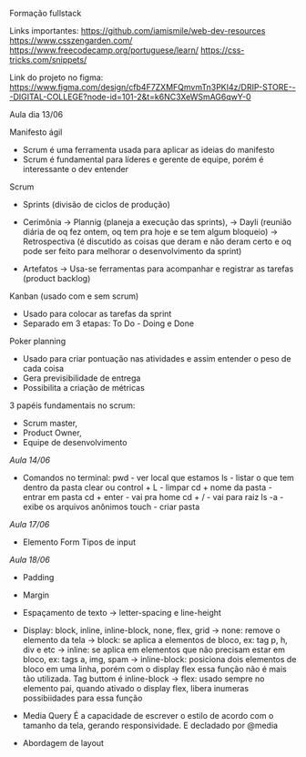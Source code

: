 Formação fullstack

Links importantes: 
https://github.com/iamismile/web-dev-resources
https://www.csszengarden.com/
https://www.freecodecamp.org/portuguese/learn/
https://css-tricks.com/snippets/

Link do projeto no figma: https://www.figma.com/design/cfb4F7ZXMFQmvmTn3PKI4z/DRIP-STORE---DIGITAL-COLLEGE?node-id=101-2&t=k6NC3XeWSmAG6qwY-0

Aula dia 13/06

 Manifesto ágil
 - Scrum é uma ferramenta usada para aplicar as ideias do manifesto
 - Scrum é fundamental para líderes e gerente de equipe, porém é interessante o dev entender 

 Scrum 
 - Sprints (divisão de ciclos de produção)

 - Cerimônia 
  -> Plannig (planeja a execução das sprints),
  -> Dayli (reunião diária de oq fez ontem, oq tem pra hoje e se tem algum bloqueio)
  -> Retrospectiva (é discutido as coisas que deram e não deram certo e oq pode ser feito para melhorar o desenvolvimento da sprint)

 - Artefatos
  -> Usa-se ferramentas para acompanhar e registrar as tarefas (product backlog)

Kanban (usado com e sem scrum)
 - Usado para colocar as tarefas da sprint
 - Separado em 3 etapas: To Do - Doing e Done

Poker planning
 - Usado para criar pontuação nas atividades e assim entender o peso de cada coisa
 - Gera previsibilidade de entrega
 - Possibilita a criação de métricas

 3 papéis fundamentais no scrum:
 - Scrum master,
 - Product Owner,
 - Equipe de desenvolvimento

*Aula 14/06*

- Comandos no terminal:
pwd - ver local que estamos
ls - listar o que tem dentro da pasta
clear ou control + L - limpar
cd + nome da pasta - entrar em pasta
cd + enter - vai pra home 
cd + / - vai para raiz
ls -a - exibe os arquivos anônimos
touch - criar pasta

*Aula 17/06*

- Elemento Form
Tipos de input

*Aula 18/06*

- Padding
- Margin
- Espaçamento de texto -> letter-spacing e line-height
- Display: block, inline, inline-block, none, flex, grid
 -> none: remove o elemento da tela
 -> block: se aplica a elementos de bloco, ex: tag p, h, div e etc
 -> inline: se aplica em elementos que não precisam estar em bloco, ex: tags a, img, spam
 -> inline-block: posiciona dois elementos de bloco em uma linha, porém com o display flex essa função não é mais tão utilizada. Tag buttom é inline-block
 -> flex: usado sempre no elemento pai, quando ativado o display flex, libera inumeras possibiidades para essa função

- Media Query
É a capacidade de escrever o estilo de acordo com o tamanho da tela, gerando responsividade.
E decladado por @media

- Abordagem de layout




